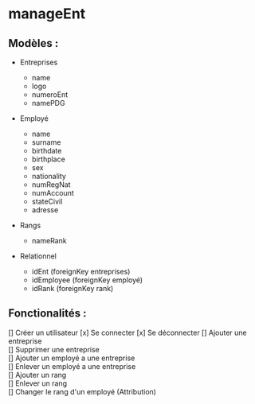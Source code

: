 # manageEnt

## Modèles :
- Entreprises
    - name
    - logo
    - numeroEnt
    - namePDG
- Employé
    - name
    - surname
    - birthdate
    - birthplace
    - sex
    - nationality
    - numRegNat
    - numAccount
    - stateCivil 
    - adresse
- Rangs
    - nameRank

- Relationnel
    - idEnt (foreignKey entreprises)
    - idEmployee (foreignKey employé)
    - idRank (foreignKey rank)


## Fonctionalités :
[] Créer un utilisateur
[x] Se connecter
[x] Se déconnecter
[] Ajouter une entreprise  
[] Supprimer une entreprise  
[] Ajouter un employé a une entreprise  
[] Enlever un employé a une entreprise  
[] Ajouter un rang  
[] Enlever un rang  
[] Changer le rang d'un employé (Attribution)  